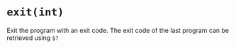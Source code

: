 # `exit(int)`

Exit the program with an exit code. The exit code of the last program
can be retrieved using `$?`
